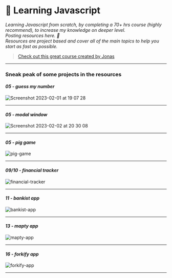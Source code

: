 # 👾 Learning Javascript

*Learning Javascript from scratch, by completing a 70+ hrs course (highly recommend), to increase my knowledge on deeper level.  
Posting resources here. 📑  
Resources are project based and cover all of the main topics to help you start as fast as possible.*

> [Check out this great course created by Jonas](https://www.udemy.com/course/the-complete-javascript-course/)

--- 

### Sneak peak of some projects in the resources 

#### *05 - guess my number*

![Screenshot 2023-02-01 at 19 07 28](https://user-images.githubusercontent.com/46372998/216126637-52606b7a-7ad4-429e-a63d-946ad27108f8.png)

---

#### *05 - modal window*

![Screenshot 2023-02-02 at 20 30 08](https://user-images.githubusercontent.com/46372998/216431669-e1984e1c-7628-4233-bdc6-a5c81fd1a831.png)

---

#### *05 - pig game*

![pig-game](https://user-images.githubusercontent.com/46372998/216446049-6e82816d-ac08-4030-acae-20c279bc8807.png)

---

#### *09/10 - financial tracker*

![financial-tracker](https://user-images.githubusercontent.com/46372998/223345999-fcf7d8b6-7a0a-4d17-9e38-059285d5eb5b.png)

---

#### *11 - bankist app*

![bankist-app](https://user-images.githubusercontent.com/46372998/223345082-5e08d090-70e1-4647-b498-b20a0a7aed93.png)

---

#### *13 - mapty app*

![mapty-app](https://user-images.githubusercontent.com/46372998/227782301-36661d90-d1ee-4266-b693-14945e7cba4f.png)

---

#### *16 - forkify app*

![forkify-app](https://user-images.githubusercontent.com/46372998/227782593-6ec99fb9-5644-486e-b728-4fcd4af20230.png)

---


